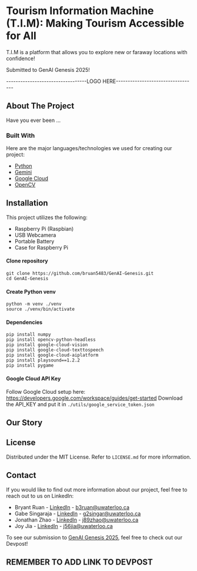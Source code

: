 # Tourism Information Machine (T.I.M): Making Tourism Accessible for All

T.I.M is a platform that allows you to explore new or faraway locations with confidence! 

Submitted to GenAI Genesis 2025!

----------------------------------LOGO HERE----------------------------------

## About The Project
Have you ever been ...

### Built With
Here are the major languages/technologies we used for creating our project:
- [Python](https://www.python.org/)
- [Gemini](https://ai.google.dev/)
- [Google Cloud](https://cloud.google.com/)
- [OpenCV](https://opencv.org/)

## Installation
This project utilizes the following:
- Raspberry Pi (Raspbian)
- USB Webcamera
- Portable Battery
- Case for Raspberry Pi 

#### Clone repository
```
git clone https://github.com/bruan5483/GenAI-Genesis.git
cd GenAI-Genesis
```

#### Create Python venv
```
python -m venv ./venv
source ./venv/bin/activate
```

#### Dependencies
```
pip install numpy
pip install opencv-python-headless
pip install google-cloud-vision
pip install google-cloud-texttospeech
pip install google-cloud-aiplatform
pip install playsound==1.2.2
pip install pygame
```

#### Google Cloud API Key
Follow Google Cloud setup here: https://developers.google.com/workspace/guides/get-started
Download the API_KEY and put it in ```./utils/google_service_token.json```

## Our Story

## License
Distributed under the MIT License. Refer to ```LICENSE.md``` for more information.

## Contact
If you would like to find out more information about our project, feel free to reach out to us on LinkedIn:
- Bryant Ruan - [LinkedIn](https://www.linkedin.com/in/bryant-ruan/) - b3ruan@uwaterloo.ca
- Gabe Singaraja - [LinkedIn](https://www.linkedin.com/in/gabe-singaraja-a74785266/) - g2singar@uwaterloo.ca
- Jonathan Zhao - [LinkedIn](https://www.linkedin.com/in/jonathan-zhao-208616325/) - j89zhao@uwaterloo.ca
- Joy Jia - [LinkedIn](https://www.linkedin.com/in/joyyjiaa/) - j56jia@uwaterloo.ca

To see our submission to [GenAI Genesis 2025](https://genai-genesis-2025.devpost.com/), feel free to check out our Devpost! 

## REMEMBER TO ADD LINK TO DEVPOST